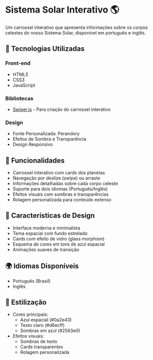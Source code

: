 # Sistema Solar Interativo 🌎

Um carrossel interativo que apresenta informações sobre os corpos celestes do nosso Sistema Solar, disponível em português e inglês.

## 🚀 Tecnologias Utilizadas

### Front-end
- HTML5
- CSS3
- JavaScript

### Bibliotecas
- [Swiper.js](https://swiperjs.com/) - Para criação do carrossel interativo

### Design
- Fonte Personalizada: Perandory
- Efeitos de Sombra e Transparência
- Design Responsivo

## 💫 Funcionalidades

- Carrossel interativo com cards dos planetas
- Navegação por deslize (swipe) ou arraste
- Informações detalhadas sobre cada corpo celeste
- Suporte para dois idiomas (Português/Inglês)
- Efeitos visuais com sombras e transparências
- Rolagem personalizada para conteúdo extenso

## 🌟 Características de Design

- Interface moderna e minimalista
- Tema espacial com fundo estrelado
- Cards com efeito de vidro (glass morphism)
- Esquema de cores em tons de azul espacial
- Animações suaves de transição

## 🌍 Idiomas Disponíveis

- Português (Brasil)
- Inglês

## 🎨 Estilização

- Cores principais:
  - Azul espacial (#0a2e43)
  - Texto claro (#d6ecff)
  - Sombras em azul (#2563e0)
- Efeitos visuais:
  - Sombras de texto
  - Cards transparentes
  - Rolagem personalizada


  